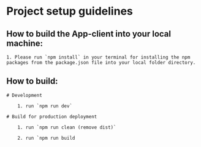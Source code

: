 # Project setup guidelines

## How to build the App-client into your local machine:

	1. Please run `npm install` in your terminal for installing the npm packages from the package.json file into your local folder directory.


## How to build:

	# Development

		1. run `npm run dev`

	# Build for production deployment

		1. run `npm run clean (remove dist)`
		
		2. run `npm run build
